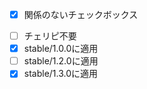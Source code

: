 
- [x] 関係のないチェックボックス

<!-- !cherry-picker -->

- [ ] チェリピ不要
- [x] stable/1.0.0に適用
- [ ] stable/1.2.0に適用
- [x] stable/1.3.0に適用

<!-- !cherry-picker-end -->
